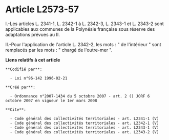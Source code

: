 # Article L2573-57

I.-Les articles L. 2341-1, L. 2342-1 à L. 2342-3, L. 2343-1 et L. 2343-2 sont applicables aux communes de la Polynésie
française sous réserve des adaptations prévues au II. 

II.-Pour l'application de l'article L. 2342-2, les mots : " de l'intérieur " sont remplacés par les mots : " chargé de
l'outre-mer ".

**Liens relatifs à cet article**

	**Codifié par**:

	  - Loi n°96-142 1996-02-21

	**Créé par**:

	  - Ordonnance n°2007-1434 du 5 octobre 2007 - art. 2 () JORF 6 octobre 2007 en vigueur le 1er mars 2008

	**Cite**:

	  - Code général des collectivités territoriales - art. L2341-1 (V)
	  - Code général des collectivités territoriales - art. L2342-1 (V)
	  - Code général des collectivités territoriales - art. L2343-1 (V)
	  - Code général des collectivités territoriales - art. L2343-2 (V)
